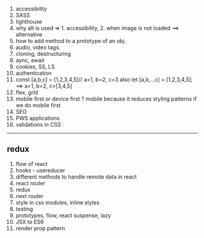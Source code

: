 1. accessibility
2. SASS
3. lighthouse
4. why alt is used => 1. accessibility, 2. when image is not loaded ==> alternative
5. how to add method to a prototype of an obj.
6. audio, video tags.
7. cloning, destructuring
8. aync, await
9. cookies, SS, LS
10. authentication
11. const [a,b,c] = [1,2,3,4,5]// a=1, b=2, c=3 also let [a,b,...c] = [1,2,3,4,5]; ==> a=1, b=2, c=[3,4,5]
12. flex, grid
13. mobile first or device first ? mobile because it reduces styling patterns if we do mobile first
14. SEO
15. PWS applications
16. validations in CSS


_________
## redux
1. flow of react
2. hooks - usereducer
3. different methods to handle remote data in react
4. react router
5. redux
6. next router
7. style in css modules, inline styles
8. testing 
9. prototypes, flow, react suspense, lazy
10. JSX to ES6
11. render prop pattern

